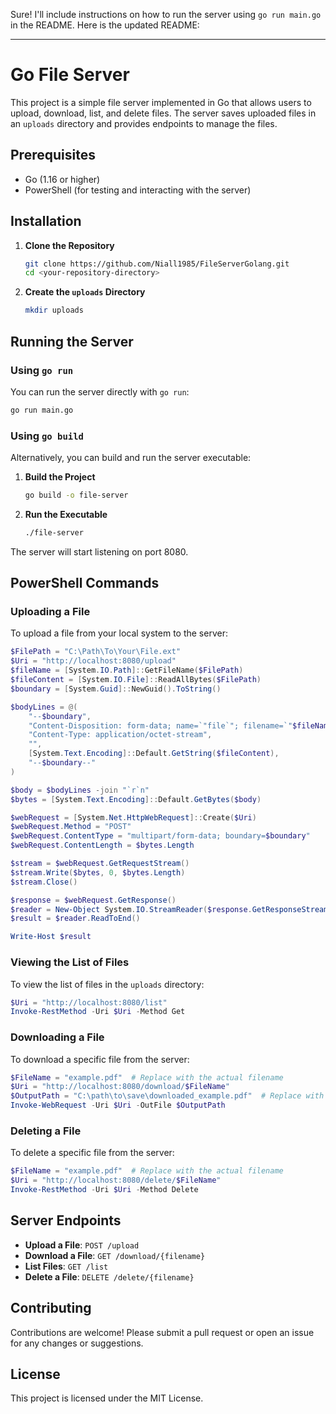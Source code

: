 Sure! I'll include instructions on how to run the server using `go run main.go` in the README. Here is the updated README:

---

# Go File Server

This project is a simple file server implemented in Go that allows users to upload, download, list, and delete files. The server saves uploaded files in an `uploads` directory and provides endpoints to manage the files.

## Prerequisites

- Go (1.16 or higher)
- PowerShell (for testing and interacting with the server)

## Installation

1. **Clone the Repository**

   ```bash
   git clone https://github.com/Niall1985/FileServerGolang.git
   cd <your-repository-directory>
   ```

2. **Create the `uploads` Directory**

   ```bash
   mkdir uploads
   ```

## Running the Server

### Using `go run`

You can run the server directly with `go run`:

```bash
go run main.go
```

### Using `go build`

Alternatively, you can build and run the server executable:

1. **Build the Project**

   ```bash
   go build -o file-server
   ```

2. **Run the Executable**

   ```bash
   ./file-server
   ```

The server will start listening on port 8080.

## PowerShell Commands

### Uploading a File

To upload a file from your local system to the server:

```powershell
$FilePath = "C:\Path\To\Your\File.ext"
$Uri = "http://localhost:8080/upload"
$fileName = [System.IO.Path]::GetFileName($FilePath)
$fileContent = [System.IO.File]::ReadAllBytes($FilePath)
$boundary = [System.Guid]::NewGuid().ToString()

$bodyLines = @(
    "--$boundary",
    "Content-Disposition: form-data; name=`"file`"; filename=`"$fileName`"",
    "Content-Type: application/octet-stream",
    "",
    [System.Text.Encoding]::Default.GetString($fileContent),
    "--$boundary--"
)

$body = $bodyLines -join "`r`n"
$bytes = [System.Text.Encoding]::Default.GetBytes($body)

$webRequest = [System.Net.HttpWebRequest]::Create($Uri)
$webRequest.Method = "POST"
$webRequest.ContentType = "multipart/form-data; boundary=$boundary"
$webRequest.ContentLength = $bytes.Length

$stream = $webRequest.GetRequestStream()
$stream.Write($bytes, 0, $bytes.Length)
$stream.Close()

$response = $webRequest.GetResponse()
$reader = New-Object System.IO.StreamReader($response.GetResponseStream())
$result = $reader.ReadToEnd()

Write-Host $result
```

### Viewing the List of Files

To view the list of files in the `uploads` directory:

```powershell
$Uri = "http://localhost:8080/list"
Invoke-RestMethod -Uri $Uri -Method Get
```

### Downloading a File

To download a specific file from the server:

```powershell
$FileName = "example.pdf"  # Replace with the actual filename
$Uri = "http://localhost:8080/download/$FileName"
$OutputPath = "C:\path\to\save\downloaded_example.pdf"  # Replace with the desired output path
Invoke-WebRequest -Uri $Uri -OutFile $OutputPath
```

### Deleting a File

To delete a specific file from the server:

```powershell
$FileName = "example.pdf"  # Replace with the actual filename
$Uri = "http://localhost:8080/delete/$FileName"
Invoke-RestMethod -Uri $Uri -Method Delete
```

## Server Endpoints

- **Upload a File**: `POST /upload`
- **Download a File**: `GET /download/{filename}`
- **List Files**: `GET /list`
- **Delete a File**: `DELETE /delete/{filename}`

## Contributing

Contributions are welcome! Please submit a pull request or open an issue for any changes or suggestions.

## License

This project is licensed under the MIT License.

